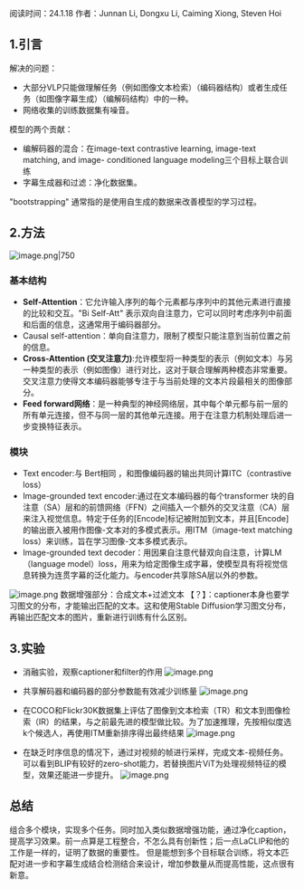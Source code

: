 ---
---


阅读时间：24.1.18
作者：Junnan Li, Dongxu Li, Caiming Xiong, Steven Hoi


## 1.引言
解决的问题：
+ 大部分VLP只能做理解任务（例如图像文本检索）（编码器结构）或者生成任务（如图像字幕生成）（编解码结构）中的一种。
+ 网络收集的训练数据集有噪音。

模型的两个贡献：
+ 编解码器的混合：在image-text contrastive learning, image-text matching, and image- conditioned language modeling三个目标上联合训练
+ 字幕生成器和过滤：净化数据集。

"bootstrapping" 通常指的是使用自生成的数据来改善模型的学习过程。

## 2.方法

![image.png|750](https://cdn.jsdelivr.net/gh/Thomas333333/MyPostImage/Images/20240118162324.png)
### 基本结构
+ **Self-Attention**：它允许输入序列的每个元素都与序列中的其他元素进行直接的比较和交互。"Bi Self-Att" 表示双向自注意力，它可以同时考虑序列中前面和后面的信息，这通常用于编码器部分。
+ Causal self-attention：单向自注意力，限制了模型只能注意到当前位置之前的信息。
+ **Cross-Attention (交叉注意力)**:允许模型将一种类型的表示（例如文本）与另一种类型的表示（例如图像）进行对比，这对于联合理解两种模态非常重要。交叉注意力使得文本编码器能够专注于与当前处理的文本片段最相关的图像部分。
+ **Feed forward网络**：是一种典型的神经网络层，其中每个单元都与前一层的所有单元连接，但不与同一层的其他单元连接。用于在注意力机制处理后进一步变换特征表示。

### 模块
+ Text encoder:与 Bert相同 ，和图像编码器的输出共同计算ITC（contrastive loss）
+ Image-grounded text encoder:通过在文本编码器的每个transformer 块的自注意（SA）层和的前馈网络（FFN）之间插入一个额外的交叉注意（CA）层来注入视觉信息。特定于任务的[Encode]标记被附加到文本，并且[Encode]的输出嵌入被用作图像-文本对的多模式表示。用ITM（image-text matching loss）来训练，旨在学习图像-文本多模式表示。
+ Image-grounded text decoder：用因果自注意代替双向自注意，计算LM（language model）loss，用来为给定图像生成字幕，使模型具有将视觉信息转换为连贯字幕的泛化能力。与encoder共享除SA层以外的参数。


![image.png](https://cdn.jsdelivr.net/gh/Thomas333333/MyPostImage/Images/20240118173030.png)
数据增强部分：合成文本+过滤文本
【？】：captioner本身也要学习图文的分布，才能输出匹配的文本。这和使用Stable Diffusion学习图文分布，再输出匹配文本的图片，重新进行训练有什么区别。

## 3.实验

+ 消融实验，观察captioner和filter的作用
![image.png](https://cdn.jsdelivr.net/gh/Thomas333333/MyPostImage/Images/20240118174121.png)

+ 共享解码器和编码器的部分参数能有效减少训练量
![image.png](https://cdn.jsdelivr.net/gh/Thomas333333/MyPostImage/Images/20240118174639.png)

+ 在COCO和Flickr30K数据集上评估了图像到文本检索（TR）和文本到图像检索（IR）的结果，与之前最先进的模型做比较。为了加速推理，先按相似度选k个候选人，再使用ITM重新排序得出最终结果
![image.png](https://cdn.jsdelivr.net/gh/Thomas333333/MyPostImage/Images/20240118174852.png)

+ 在缺乏时序信息的情况下，通过对视频的帧进行采样，完成文本-视频任务。可以看到BLIP有较好的zero-shot能力，若替换图片ViT为处理视频特征的模型，效果还能进一步提升。
![image.png](https://cdn.jsdelivr.net/gh/Thomas333333/MyPostImage/Images/20240118175738.png)


## 总结
组合多个模块，实现多个任务。同时加入类似数据增强功能，通过净化caption，提高学习效果。前一点算是工程整合，不怎么具有创新性；后一点LaCLIP和他的工作是一样的，证明了数据的重要性。
但是能想到多个目标联合训练，将文本匹配对进一步和字幕生成结合检测结合来设计，增加参数量从而提高性能，这点很有新意。